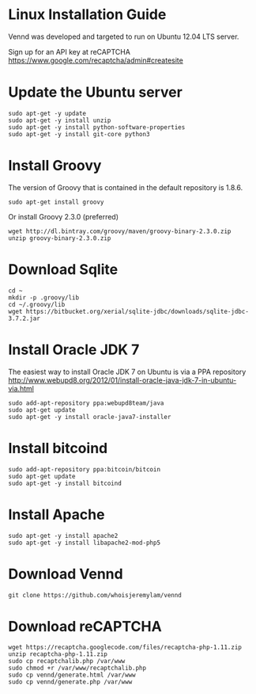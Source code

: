 Linux Installation Guide
========================
Vennd was developed and targeted to run on Ubuntu 12.04 LTS server.

Sign up for an API key at reCAPTCHA
https://www.google.com/recaptcha/admin#createsite

Update the Ubuntu server
========================
```
sudo apt-get -y update
sudo apt-get -y install unzip
sudo apt-get -y install python-software-properties
sudo apt-get -y install git-core python3
```

Install Groovy
==============
The version of Groovy that is contained in the default repository is 1.8.6.

```
sudo apt-get install groovy
```

Or install Groovy 2.3.0 (preferred)

```
wget http://dl.bintray.com/groovy/maven/groovy-binary-2.3.0.zip
unzip groovy-binary-2.3.0.zip
```

Download Sqlite
===============
```
cd ~
mkdir -p .groovy/lib
cd ~/.groovy/lib
wget https://bitbucket.org/xerial/sqlite-jdbc/downloads/sqlite-jdbc-3.7.2.jar
```

Install Oracle JDK 7
====================
The easiest way to install Oracle JDK 7 on Ubuntu is via a PPA repository http://www.webupd8.org/2012/01/install-oracle-java-jdk-7-in-ubuntu-via.html

```
sudo add-apt-repository ppa:webupd8team/java
sudo apt-get update
sudo apt-get -y install oracle-java7-installer
```


Install bitcoind
================
```
sudo add-apt-repository ppa:bitcoin/bitcoin
sudo apt-get update
sudo apt-get -y install bitcoind
```

Install Apache
==============
```
sudo apt-get -y install apache2
sudo apt-get -y install libapache2-mod-php5

```

Download Vennd
==============

```
git clone https://github.com/whoisjeremylam/vennd
```

Download reCAPTCHA
==================
```
wget https://recaptcha.googlecode.com/files/recaptcha-php-1.11.zip
unzip recaptcha-php-1.11.zip
sudo cp recaptchalib.php /var/www
sudo chmod +r /var/www/recaptchalib.php
sudo cp vennd/generate.html /var/www
sudo cp vennd/generate.php /var/www
```
